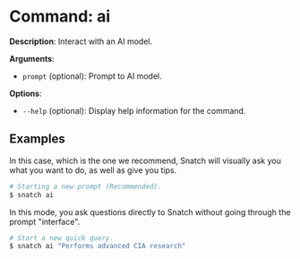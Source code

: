 # Command: ai

**Description**: Interact with an AI model.

**Arguments**:
* `prompt` (optional): Prompt to AI model. 

**Options**:
* `--help` (optional): Display help information for the command.

## Examples

In this case, which is the one we recommend, Snatch will visually ask you what you want to do, as well as give you tips.
```bash
# Starting a new prompt (Recommended).
$ snatch ai
```

In this mode, you ask questions directly to Snatch without going through the prompt "interface".
```bash
# Start a new quick query.
$ snatch ai "Performs advanced CIA research"
```